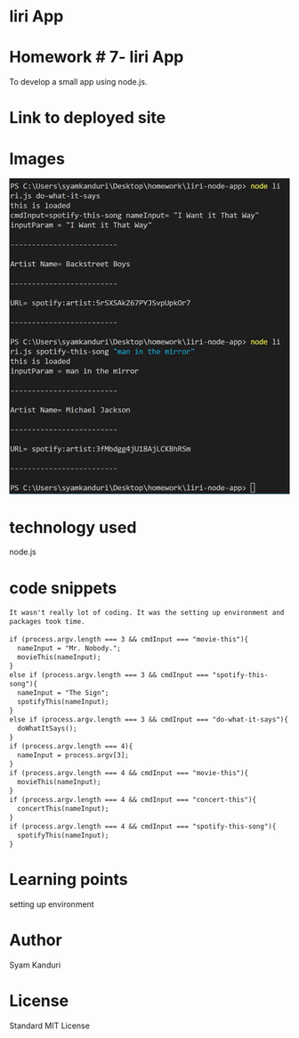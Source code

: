 # liri App

<!-- Put the name of the project after the # -->
<!-- the # means h1  -->
# Homework # 7- liri App

<!-- Put a description of what the project is -->
To develop a small app using node.js. 

# Link to deployed site
<!-- make a link to the deployed site --> 
<!-- [What the user will see](the link to the deployed site) -->



# Images
<!-- take a picture of the image and add it into the readme  -->
<!-- ![image title](path or link to image) -->

![Solution Outline](./Solution-Image.JPG)

# technology used
<!-- make a list of technology used -->
<!-- what you used for this web app, like html css -->

node.js
<!-- 
1. First ordered list item
2. Another item
⋅⋅* Unordered sub-list. 
1. Actual numbers don't matter, just that it's a number
⋅⋅1. Ordered sub-list
4. And another item. 
-->


# code snippets
<!-- put snippets of code inside ``` ``` so it will look like code -->
<!-- if you want to put blockquotes use a > -->

```
It wasn't really lot of coding. It was the setting up environment and packages took time. 
    
if (process.argv.length === 3 && cmdInput === "movie-this"){
  nameInput = "Mr. Nobody.";
  movieThis(nameInput);
}
else if (process.argv.length === 3 && cmdInput === "spotify-this-song"){
  nameInput = "The Sign";
  spotifyThis(nameInput);
}
else if (process.argv.length === 3 && cmdInput === "do-what-it-says"){
  doWhatItSays();
}
if (process.argv.length === 4){
  nameInput = process.argv[3];
}
if (process.argv.length === 4 && cmdInput === "movie-this"){
  movieThis(nameInput);
}
if (process.argv.length === 4 && cmdInput === "concert-this"){
  concertThis(nameInput);
}
if (process.argv.length === 4 && cmdInput === "spotify-this-song"){
  spotifyThis(nameInput);
}

```


# Learning points
<!-- Learning points where you would write what you thought was helpful -->
setting up environment

# Author 
Syam Kanduri

# License
Standard MIT License